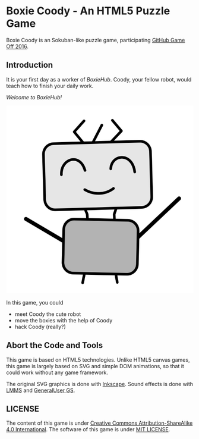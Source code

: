 # Boxie Coody - An HTML5 Puzzle Game

Boxie Coody is an Sokuban-like puzzle game, participating [GitHub Game Off 2016](https://github.com/blog/2274-game-off-theme-announcement).

## Introduction

It is your first day as a worker of _BoxieHub_.
Coody, your fellow robot, would teach how to finish your daily work.

_Welcome to BoxieHub!_

![Coody](coody-smile-360.png)

In this game, you could

* meet Coody the cute robot
* move the boxies with the help of Coody
* hack Coody (really?)

## Abort the Code and Tools

This game is based on HTML5 technologies.
Unlike HTML5 canvas games, this game is largely based on SVG and simple DOM animations,
so that it could work without any game framework.

The original SVG graphics is done with [Inkscape](https://inkscape.org/).
Sound effects is done with [LMMS](https://lmms.io/) and [GeneralUser GS](http://www.schristiancollins.com/generaluser.php).

## LICENSE

The content of this game is under [Creative Commons Attribution-ShareAlike 4.0 International](https://creativecommons.org/licenses/by-sa/4.0/).
The software of this game is under [MIT LICENSE](https://opensource.org/licenses/mit-license.html).
